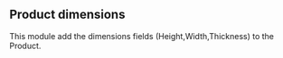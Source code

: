 Product dimensions
---------------------
This module add the dimensions fields (Height,Width,Thickness) to the Product.



